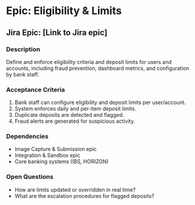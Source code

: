 # Epic: Eligibility & Limits

## Jira Epic: [Link to Jira epic]

### Description

Define and enforce eligibility criteria and deposit limits for users and accounts, including fraud prevention, dashboard metrics, and configuration by bank staff.

### Acceptance Criteria

1. Bank staff can configure eligibility and deposit limits per user/account.
2. System enforces daily and per-item deposit limits.
3. Duplicate deposits are detected and flagged.
4. Fraud alerts are generated for suspicious activity.

### Dependencies

- Image Capture & Submission epic
- Integration & Sandbox epic
- Core banking systems (IBS, HORIZON)

### Open Questions

- How are limits updated or overridden in real time?
- What are the escalation procedures for flagged deposits?
